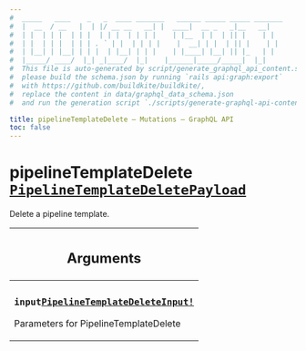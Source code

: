 ```yaml
---
#  _____   ____    _   _  ____ _______   ______ _____ _____ _______
#  |  __  / __   |  | |/ __ __   __| |  ____|  __ _   _|__   __|
#  | |  | | |  | | |  | | |  | | | |    | |__  | |  | || |    | |
#  | |  | | |  | | | . ` | |  | | | |    |  __| | |  | || |    | |
#  | |__| | |__| | | |  | |__| | | |    | |____| |__| || |_   | |
#  |_____/ ____/  |_| _|____/  |_|    |______|_____/_____|  |_|
#  This file is auto-generated by script/generate_graphql_api_content.sh,
#  please build the schema.json by running `rails api:graph:export`
#  with https://github.com/buildkite/buildkite/,
#  replace the content in data/graphql_data_schema.json
#  and run the generation script `./scripts/generate-graphql-api-content.sh`.

title: pipelineTemplateDelete – Mutations – GraphQL API
toc: false
---
```

<!-- vale off -->
<h1 class="has-pills" data-algolia-exclude>
  pipelineTemplateDelete
  <a href="/docs/apis/graphql/schemas/object/pipelinetemplatedeletepayload" class="pill pill--object pill--normal-case pill--large" title="Go to OBJECT PipelineTemplateDeletePayload">
  <code>PipelineTemplateDeletePayload</code>
</a>

</h1>
<!-- vale on -->


Delete a pipeline template.

<table class="responsive-table responsive-table--single-column-rows">
  <thead>
    <th>
      <h2 data-algolia-exclude>Arguments</h2>
    </th>
  </thead>
  <tbody>
    <tr><td><h3 class="is-small has-pills"><code>input</code><a href="/docs/apis/graphql/schemas/input_object/pipelinetemplatedeleteinput" class="pill pill--input_object pill--normal-case pill--medium" title="Go to INPUT_OBJECT PipelineTemplateDeleteInput"><code>PipelineTemplateDeleteInput!</code></a></h3><p>Parameters for PipelineTemplateDelete</p></td></tr>
  </tbody>
</table>
